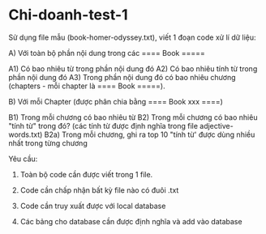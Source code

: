 # Chi-doanh-test-1
Sử dụng file mẫu (book-homer-odyssey.txt), viết 1 đoạn code xử lí dữ liệu:

A) Với toàn bộ phần nội dung trong các ==== Book =====

A1) Có bao nhiêu từ trong phần nội dung đó
A2) Có bao nhiêu tính từ trong phần nội dung đó
A3) Trong phần nội dung đó có bao nhiêu chương (chapters - mỗi chapter là ==== Book =====).

B) Với mỗi Chapter (được phân chia bằng ==== Book xxx ====) 

B1) Trong mỗi chương có bao nhiêu từ
B2) Trong mỗi chương có bao nhiêu "tính từ" trong đó? (các tính từ được định nghĩa trong file adjective-words.txt)
B2a) Trong mỗi chương, ghi ra top 10 "tính từ' được dùng nhiều nhất trong từng chương


Yêu cầu:

1. Toàn bộ code cần được viết trong 1 file.

2. Code cần chấp nhận bất kỳ file nào có đuôi .txt

3. Code cần truy xuất được với local database

4. Các bảng cho database cần được định nghĩa và add vào database
